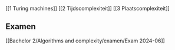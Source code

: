 [[1 Turing machines]]
[[2 Tijdscomplexiteit]]
[[3 Plaatscomplexiteit]]

## Examen
[[Bachelor 2/Algorithms and complexity/examen/Exam 2024-06]]